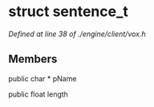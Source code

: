 # struct sentence_t

*Defined at line 38 of ./engine/client/vox.h*

## Members

public char * pName

public float length



